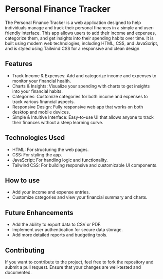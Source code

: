 # Personal Finance Tracker
The Personal Finance Tracker is a web application designed to help individuals manage and track their personal finances in a simple and user-friendly interface. This app allows users to add their income and expenses, categorize them, and get insights into their spending habits over time. It is built using modern web technologies, including HTML, CSS, and JavaScript, and is styled using Tailwind CSS for a responsive and clean design.

## Features
* Track Income & Expenses: Add and categorize income and expenses to monitor your financial health.
* Charts & Insights: Visualize your spending with charts to get insights into your financial habits.
* Categories: Customize categories for both income and expenses to track various financial aspects.
* Responsive Design: Fully responsive web app that works on both desktop and mobile devices.
* Simple & Intuitive Interface: Easy-to-use UI that allows anyone to track their finances without a steep learning curve.

## Technologies Used
* HTML: For structuring the web pages.
* CSS: For styling the app.
* JavaScript: For handling logic and functionality.
* Tailwind CSS: For building responsive and customizable UI components.


## How to use
* Add your income and expense entries.
* Customize categories and view your financial summary and charts.

## Future Enhancements
* Add the ability to export data to CSV or PDF.
* Implement user authentication for secure data storage.
* Add more detailed reports and budgeting tools.

## Contributing
If you want to contribute to the project, feel free to fork the repository and submit a pull request. Ensure that your changes are well-tested and documented.
